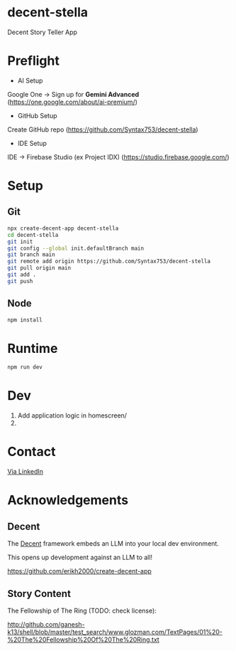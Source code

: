 # decent-stella
Decent Story Teller App

# Preflight
* AI Setup

Google One -> Sign up for **Gemini Advanced** (https://one.google.com/about/ai-premium/)

* GitHub Setup

Create GitHub repo (https://github.com/Syntax753/decent-stella)

* IDE Setup

IDE -> Firebase Studio (ex Project IDX) (https://studio.firebase.google.com/)

# Setup

## Git

```bash
npx create-decent-app decent-stella
cd decent-stella
git init
git config --global init.defaultBranch main
git branch main
git remote add origin https://github.com/Syntax753/decent-stella
git pull origin main
git add .
git push
```

## Node

```bash
npm install
```

# Runtime

```bash
npm run dev
```

# Dev

1. Add application logic in homescreen/
1. 

# Contact

[Via LinkedIn](https://www.linkedin.com/in/peterturnerlondon/)

# Acknowledgements

## Decent

The [Decent](https://decentapps.net/) framework embeds an LLM into your local dev environment.

This opens up development against an LLM to all!

https://github.com/erikh2000/create-decent-app


## Story Content

The Fellowship of The Ring (TODO: check license):

http://github.com/ganesh-k13/shell/blob/master/test_search/www.glozman.com/TextPages/01%20-%20The%20Fellowship%20Of%20The%20Ring.txt
